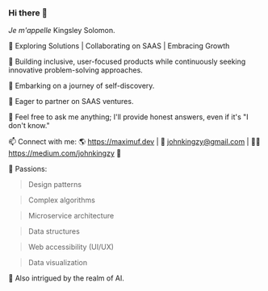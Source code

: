 ### Hi there 👋 
_Je m'appelle_ Kingsley Solomon.

👋 Exploring Solutions | Collaborating on SAAS | Embracing Growth

🔭 Building inclusive, user-focused products while continuously seeking innovative problem-solving approaches.

🌱 Embarking on a journey of self-discovery.

👯 Eager to partner on SAAS ventures.

💬 Feel free to ask me anything; I'll provide honest answers, even if it's "I don't know."

📫 Connect with me: 🌎 https://maximuf.dev | 📨 johnkingzy@gmail.com | ✍🏻 https://medium.com/johnkingzy 🤝

🌟 Passions:

> Design patterns

> Complex algorithms

> Microservice architecture

> Data structures

> Web accessibility (UI/UX)

> Data visualization

🤖 Also intrigued by the realm of AI.
